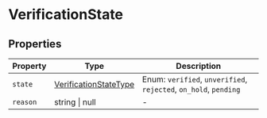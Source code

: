# VerificationState

## Properties

| Property | Type | Description |
|----------|------|-------------|
| `state` | [VerificationStateType](../enums/VerificationStateType.md) | Enum: `verified`, `unverified`, `rejected`, `on_hold`, `pending` |
| `reason` | string \| null | - |

